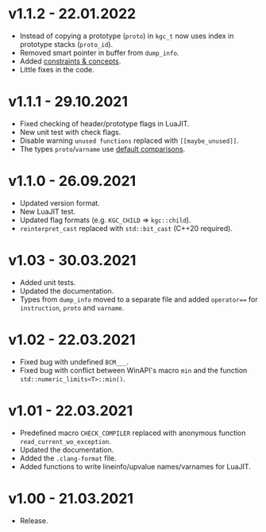 # v1.1.2 - 22.01.2022
- Instead of copying a prototype (`proto`) in `kgc_t` now uses index in prototype stacks (`proto_id`).
- Removed smart pointer in buffer from `dump_info`.
- Added [constraints & concepts](https://en.cppreference.com/w/cpp/language/constraints).
- Little fixes in the code.

# v1.1.1 - 29.10.2021
- Fixed checking of header/prototype flags in LuaJIT.
- New unit test with check flags.
- Disable warning `unused functions` replaced with `[[maybe_unused]]`.
- The types `proto`/`varname` use [default comparisons](https://en.cppreference.com/w/cpp/language/default_comparisons).

# v1.1.0 - 26.09.2021
- Updated version format.
- New LuaJIT test.
- Updated flag formats (e.g. `KGC_CHILD` => `kgc::child`).
- `reinterpret_cast` replaced with `std::bit_cast` (C++20 required).

# v1.03 - 30.03.2021
- Added unit tests.
- Updated the documentation.
- Types from `dump_info` moved to a separate file and added `operator==` for `instruction`, `proto` and `varname`.

# v1.02 - 22.03.2021
- Fixed bug with undefined `BCM___`.
- Fixed bug with conflict between WinAPI's macro `min` and the function `std::numeric_limits<T>::min()`.

# v1.01 - 22.03.2021
- Predefined macro `CHECK_COMPILER` replaced with anonymous function `read_current_wo_exception`.
- Updated the documentation.
- Added the `.clang-format` file.
- Added functions to write lineinfo/upvalue names/varnames for LuaJIT.

# v1.00 - 21.03.2021
- Release.